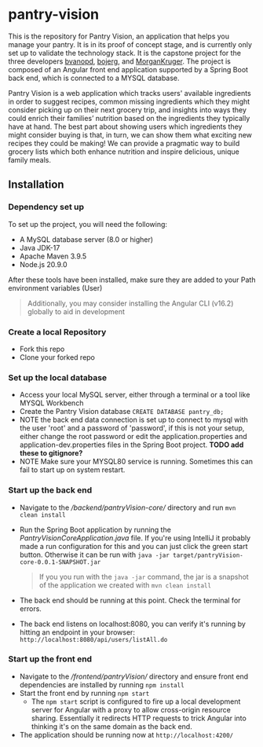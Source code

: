 
# pantry-vision

This is the repository for Pantry Vision, an application that helps you manage your pantry. It is in its proof of concept stage, and is currently only set up to validate the technology stack. It is the capstone project for the three developers [bvanopd](https://github.com/bvanopd), [bojerg](https://github.com/bojerg), and [MorganKruger](https://github.com/MorganKruger). The project is composed of an Angular front end application supported by a Spring Boot back end, which is connected to a MYSQL database.

Pantry Vision is a web application which tracks users' available ingredients in order to suggest recipes, common missing ingredients which they might consider picking up on their next grocery trip, and insights into ways they could enrich their families’ nutrition based on the ingredients they typically have at hand. The best part about showing users which ingredients they might consider buying is that, in turn, we can show them what exciting new recipes they could be making! We can provide a pragmatic way to build grocery lists which both enhance nutrition and inspire delicious, unique family meals.

## Installation

### Dependency set up
To set up the project, you will need the following:
- A MySQL database server (8.0 or higher)
- Java JDK-17
- Apache Maven 3.9.5
- Node.js 20.9.0

After these tools have been installed, make sure they are added to your Path environment variables (User)

> Additionally, you may consider installing the Angular CLI (v16.2) globally to aid in development

### Create a local Repository
- Fork this repo
- Clone your forked repo

### Set up the local database
- Access your local MySQL server, either through a terminal or a tool like MYSQL Workbench
- Create the Pantry Vision database ```CREATE DATABASE pantry_db;```
- NOTE the back end data connection is set up to connect to mysql with the user 'root' and a password of 'password', if this is not your setup, either change the root password or edit the application.properties and application-dev.properties files in the Spring Boot project. **TODO add these to gitignore?**
- NOTE Make sure your MYSQL80 service is running. Sometimes this can fail to start up on system restart.

### Start up the back end
- Navigate to the */backend/pantryVision-core/* directory and run ```mvn clean install```
- Run the Spring Boot application by running the *PantryVisionCoreApplication.java* file. If you're using IntelliJ it probably made a run configuration for this and you can just click the green start button. Otherwise it can be run with ```java -jar target/pantryVision-core-0.0.1-SNAPSHOT.jar```

    > If you you run with the ```java -jar``` command, the jar is a snapshot of the application we created with ```mvn clean install```

- The back end should be running at this point. Check the terminal for errors.
- The back end listens on localhost:8080, you can verify it's running by hitting an endpoint in your browser: ```http://localhost:8080/api/users/listAll.do```

### Start up the front end
- Navigate to the */frontend/pantryVision/* directory and ensure front end dependencies are installed by running ```npm install```
- Start the front end by running ```npm start```
  - The ```npm start``` script is configured to fire up a local development server for Angular with a proxy to allow cross-origin resource sharing. Essentially it redirects HTTP requests to trick Angular into thinking it's on the same domain as the back end.
- The application should be running now at ```http://localhost:4200/```
